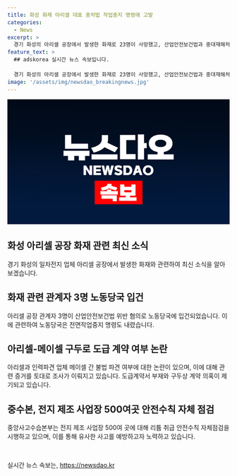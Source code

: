 ```yaml
---
title: 화성 화재 아리셀 대표 중처법 작업중지 명령에 고발
categories:
  - News
excerpt: >
  경기 화성의 아리셀 공장에서 발생한 화재로 23명이 사망했고, 산업안전보건법과 중대재해처벌법 위반 혐의로 공장 관계자 3명이 노동당국에 입건됐다. 노동당국은 전체 작업 중지 명령을 내리며 파견업체와의 불법 파견 여부에 대해 조사하고 있다. 아리셀 모회사인 에코넥스의 대표가 사진을 찍고 사과하는 모습이 공개됐으며, 관련 업체들에 대한 안전수칙 점검과 조사가 이뤄지고 있다.
feature_text: >
  ## adskorea 실시간 뉴스 속보입니다.

  경기 화성의 아리셀 공장에서 발생한 화재로 23명이 사망했고, 산업안전보건법과 중대재해처벌법 위반 혐의로 공장 관계자 3명이 노동당국에 입건됐다. 노동당국은 전체 작업 중지 명령을 내리며 파견업체와의 불법 파견 여부에 대해 조사하고 있다. 아리셀 모회사인 에코넥스의 대표가 사진을 찍고 사과하는 모습이 공개됐으며, 관련 업체들에 대한 안전수칙 점검과 조사가 이뤄지고 있다.
image: '/assets/img/newsdao_breakingnews.jpg'
---
```


<p><img src="/assets/img/newsdao_breakingnews.jpg" alt="adskorea 속보" /></p>

<h2 data-ke-size="size26">화성 아리셀 공장 화재 관련 최신 소식</h2>

<p data-ke-size="size16">경기 화성의 일차전지 업체 아리셀 공장에서 발생한 화재와 관련하여 최신 소식을 알아보겠습니다.</p>

<h2 data-ke-size="size24">화재 관련 관계자 3명 노동당국 입건</h2>

<p data-ke-size="size16">아리셀 공장 관계자 3명이 산업안전보건법 위반 혐의로 노동당국에 입건되었습니다. 이에 관련하여 노동당국은 전면작업중지 명령도 내렸습니다.</p>

<h2 data-ke-size="size24">아리셀-메이셀 구두로 도급 계약 여부 논란</h2>

<p data-ke-size="size16">아리셀과 인력파견 업체 메이셀 간 불법 파견 여부에 대한 논란이 있으며, 이에 대해 관련 증거를 토대로 조사가 이뤄지고 있습니다. 도급계약서 부재와 구두상 계약 의혹이 제기되고 있습니다.</p>

<h2 data-ke-size="size24">중수본, 전지 제조 사업장 500여곳 안전수칙 자체 점검</h2>

<p data-ke-size="size16">중앙사고수습본부는 전지 제조 사업장 500여 곳에 대해 리튬 취급 안전수칙 자체점검을 시행하고 있으며, 이를 통해 유사한 사고를 예방하고자 노력하고 있습니다.</p>

<p data-ke-size="size16">&nbsp;</p>
실시간 뉴스 속보는, <a href="https://newsdao.kr" rel="dofollow">https://newsdao.kr</a>


